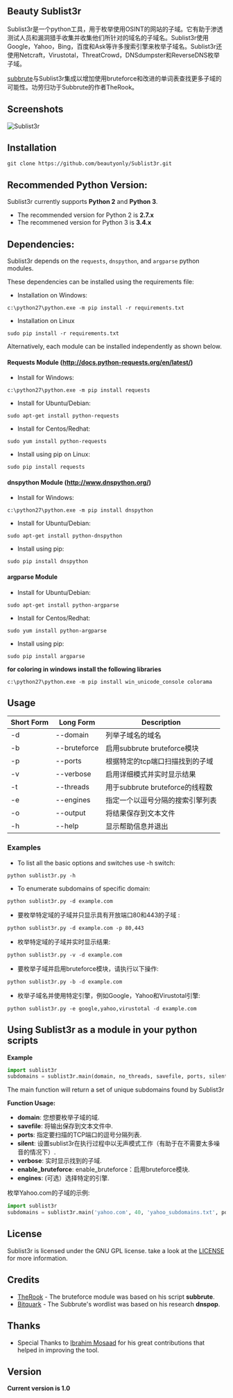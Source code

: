 ## Beauty Sublist3r 

Sublist3r是一个python工具，用于枚举使用OSINT的网站的子域。它有助于渗透测试人员和漏洞猎手收集并收集他们所针对的域名的子域名。Sublist3r使用Google，Yahoo，Bing，百度和Ask等许多搜索引擎来枚举子域名。Sublist3r还使用Netcraft，Virustotal，ThreatCrowd，DNSdumpster和ReverseDNS枚举子域。

[subbrute](https://github.com/beautyonly/subbrute)与Sublist3r集成以增加使用bruteforce和改进的单词表查找更多子域的可能性。功劳归功于Subbrute的作者TheRook。 

## Screenshots

![Sublist3r](http://www.secgeek.net/images/Sublist3r.png "Sublist3r in action")


## Installation

```
git clone https://github.com/beautyonly/Sublist3r.git
```

## Recommended Python Version:

Sublist3r currently supports **Python 2** and **Python 3**.

* The recommended version for Python 2 is **2.7.x**
* The recommened version for Python 3 is **3.4.x**

## Dependencies:

Sublist3r depends on the `requests`, `dnspython`, and `argparse` python modules.

These dependencies can be installed using the requirements file:

- Installation on Windows:
```
c:\python27\python.exe -m pip install -r requirements.txt
```
- Installation on Linux
```
sudo pip install -r requirements.txt
```

Alternatively, each module can be installed independently as shown below.

#### Requests Module (http://docs.python-requests.org/en/latest/)

- Install for Windows:
```
c:\python27\python.exe -m pip install requests
```

- Install for Ubuntu/Debian:
```
sudo apt-get install python-requests
```

- Install for Centos/Redhat:
```
sudo yum install python-requests
```

- Install using pip on Linux:
```
sudo pip install requests
```

#### dnspython Module (http://www.dnspython.org/)

- Install for Windows:
```
c:\python27\python.exe -m pip install dnspython
```

- Install for Ubuntu/Debian:
```
sudo apt-get install python-dnspython
```

- Install using pip:
```
sudo pip install dnspython
```

#### argparse Module

- Install for Ubuntu/Debian:
```
sudo apt-get install python-argparse
```

- Install for Centos/Redhat:
```
sudo yum install python-argparse
``` 

- Install using pip:
```
sudo pip install argparse
```

**for coloring in windows install the following libraries**
```
c:\python27\python.exe -m pip install win_unicode_console colorama
```

## Usage

Short Form    | Long Form     | Description
------------- | ------------- |-------------
-d            | --domain      | 列举子域名的域名
-b            | --bruteforce  | 启用subbrute bruteforce模块
-p            | --ports       | 根据特定的tcp端口扫描找到的子域
-v            | --verbose     | 启用详细模式并实时显示结果
-t            | --threads     | 用于subbrute bruteforce的线程数
-e            | --engines     | 指定一个以逗号分隔的搜索引擎列表
-o            | --output      | 将结果保存到文本文件
-h            | --help        | 显示帮助信息并退出

### Examples

* To list all the basic options and switches use -h switch:

```python sublist3r.py -h```

* To enumerate subdomains of specific domain:

``python sublist3r.py -d example.com``

* 要枚举特定域的子域并只显示具有开放端口80和443的子域 :

``python sublist3r.py -d example.com -p 80,443``

* 枚举特定域的子域并实时显示结果:

``python sublist3r.py -v -d example.com``

* 要枚举子域并启用bruteforce模块，请执行以下操作:

``python sublist3r.py -b -d example.com``

* 枚举子域名并使用特定引擎，例如Google，Yahoo和Virustotal引擎:

``python sublist3r.py -e google,yahoo,virustotal -d example.com``


## Using Sublist3r as a module in your python scripts

**Example**

```python
import sublist3r 
subdomains = sublist3r.main(domain, no_threads, savefile, ports, silent, verbose, enable_bruteforce, engines)
```
The main function will return a set of unique subdomains found by Sublist3r

**Function Usage:**
* **domain**: 您想要枚举子域的域.
* **savefile**: 将输出保存到文本文件中.
* **ports**: 指定要扫描的TCP端口的逗号分隔列表.
* **silent**: 设置sublist3r在执行过程中以无声模式工作（有助于在不需要太多噪音的情况下）.
* **verbose**: 实时显示找到的子域.
* **enable_bruteforce**: enable_bruteforce：启用bruteforce模块.
* **engines**: (可选）选择特定的引擎.

枚举Yahoo.com的子域的示例:
```python
import sublist3r 
subdomains = sublist3r.main('yahoo.com', 40, 'yahoo_subdomains.txt', ports= None, silent=False, verbose= False, enable_bruteforce= False, engines=None)
```

## License

Sublist3r is licensed under the GNU GPL license. take a look at the [LICENSE](https://github.com/aboul3la/Sublist3r/blob/master/LICENSE) for more information.


## Credits

* [TheRook](https://github.com/TheRook) - The bruteforce module was based on his script **subbrute**. 
* [Bitquark](https://github.com/bitquark) - The Subbrute's wordlist was based on his research **dnspop**. 

## Thanks

* Special Thanks to [Ibrahim Mosaad](https://twitter.com/ibrahim_mosaad) for his great contributions that helped in improving the tool.

## Version
**Current version is 1.0**
